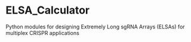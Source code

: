 # ELSA_Calculator
Python modules for designing Extremely Long sgRNA Arrays (ELSAs) for multiplex CRISPR applications
